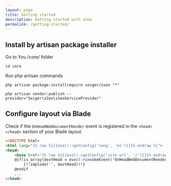 ```yaml
---
layout: page
title: Getting started
description: Getting started with sSeo
permalink: /getting-started/
---
```


## Install by artisan package installer

Go to You /core/ folder

```console
cd core
```

Run php artisan commands

```console
php artisan package:installrequire seiger/sseo "*"
```

```console
php artisan vendor:publish --provider="Seiger\sSeo\sSeoServiceProvider"
```

## Configure layout via Blade

Check if the `OnHeadWebDocumentRender` event is registered in the `<head></head>` section of your Blade layout.

```html
<!DOCTYPE html>
<html lang="{% raw %}{{evo()->getConfig('lang', 'en')}}{% endraw %}">
<head>
    <base href="{% raw %}{{evo()->getConfig('site_url', '/')}}{% endraw %}"/>
    @if(is_array($evtHead = evo()->invokeEvent('OnHeadWebDocumentRender')))
        {!!implode('', $evtHead)!!}
    @endif
    ...
</head>
```